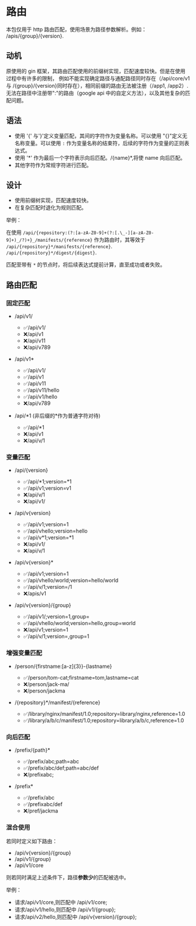 # 路由

本包仅用于 http 路由匹配，使用场景为路径参数解析。例如： /apis/{group}/{version}.

## 动机

原使用的 gin 框架，其路由匹配使用的前缀树实现，匹配速度较快。但是在使用过程中有许多的限制，
例如不能实现确定路径与通配路径同时存在（/api/core/v1 与 /{group}/{version}同时存在），相同前缀的路由无法被注册（/app1, /app2）.
无法在路径中注册带":"的路由（google api 中的自定义方法），以及其他复杂的匹配问题。

## 语法

- 使用 '{' 与'}'定义变量匹配，其间的字符作为变量名称。可以使用 "{}"定义无名称变量。可以使用 `:` 作为变量名称的结束符，后续的字符作为变量的正则表达式。
- 使用 '\*' 作为最后一个字符表示向后匹配。/{name}\*,将使 name 向后匹配。
- 其他字符作为常规字符进行匹配。

## 设计

- 使用前缀树实现，匹配速度较快。
- 在复杂匹配时退化为规则匹配。

举例：

在使用 `/api/{repository:(?:[a-zA-Z0-9]+(?:[.\_-][a-zA-Z0-9]+)_/?)+}_/manifests/{reference}` 作为路由时，其等效于
`/api/{repository}*/manifests/{reference}`.
`/api/{repository}*/digest/{digest}`.

匹配至带有 `*` 的节点时，将后续表达式提前计算，直至成功或者失败。

## 路由匹配

### 固定匹配

- /api/v1/

  - ✅/api/v1/
  - ❌/api/v1
  - ❌/api/v11
  - ❌/api/v789

- /api/v1\*

  - ✅/api/v1/
  - ✅/api/v1
  - ✅/api/v11
  - ✅/api/v11/hello
  - ✅/api/v1/hello
  - ❌/api/v789

- /api/\*1 (非后缀的\*作为普通字符对待)

  - ✅/api/\*1
  - ❌/api/v1
  - ❌/api/v/1

### 变量匹配

- /api/{version}

  - ✅/api/\*1;version=\*1
  - ✅/api/v1;version=v1
  - ❌/api/v/1
  - ❌/api/v1/

- /api/v{version}

  - ✅/api/v1;version=1
  - ✅/api/vhello;version=hello
  - ✅/api/v\*1;version=\*1
  - ❌/api/v1/
  - ❌/api/v/1

- /api/v{version}\*

  - ✅/api/v1;version=1
  - ✅/api/vhello/world;version=hello/world
  - ✅/api/v/1;version=/1
  - ❌/apis/v1

- /api/v{version}/{group}

  - ✅/api/v1/;version=1,group=
  - ✅/api/vhello/world;version=hello,group=world
  - ❌/api/v1;version=1
  - ✅/api/v/1;version=,group=1

### 增强变量匹配

- /person/{firstname:[a-z]{3}}-{lastname}

  - ✅/person/tom-cat;firstname=tom,lastname=cat
  - ❌/person/jack-ma/
  - ❌/person/jackma

- /{repository}\*/manifest/{reference}
  - ✅/library/nginx/manifest/1.0;repository=library/nginx,reference=1.0
  - ✅/library/a/b/c/manifest/1.0;repository=library/a/b/c,reference=1.0

### 向后匹配

- /prefix/{path}\*

  - ✅/prefix/abc;path=abc
  - ✅/prefix/abc/def;path=abc/def
  - ❌/prefixabc;

- /prefix\*

  - ✅/prefix/abc
  - ✅/prefixabc/def
  - ❌/pref/jackma

### 混合使用

若同时定义如下路由：

- /api/v{version}/{group}
- /api/v1/{group}
- /api/v1/core

则若同时满足上述条件下，路径**参数少**的匹配被选中。

举例：

- 请求/api/v1/core,则匹配中 /api/v1/core;
- 请求/api/v1/hello,则匹配中 /api/v1/{group};
- 请求/api/v2/hello,则匹配中 /api/v{version}/{group};
